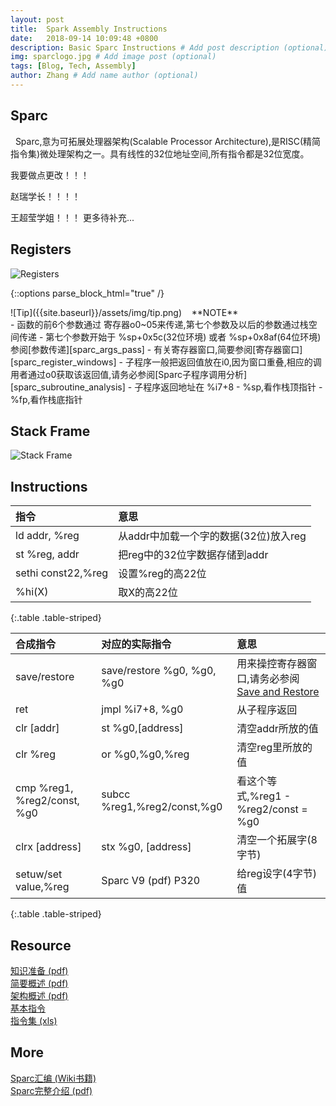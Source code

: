 ```yaml
---
layout: post
title:  Spark Assembly Instructions
date:   2018-09-14 10:09:48 +0800
description: Basic Sparc Instructions # Add post description (optional)
img: sparclogo.jpg # Add image post (optional)
tags: [Blog, Tech, Assembly]
author: Zhang # Add name author (optional)
---
```

## Sparc
&nbsp;&nbsp;Sparc,意为可拓展处理器架构(Scalable Processor Architecture),是RISC(精简指令集)微处理架构之一。具有线性的32位地址空间,所有指令都是32位宽度。

我要做点更改！！！

赵瑞学长！！！！

王超莹学姐！！！
更多待补充...

## Registers
  ![Registers]({{site.baseurl}}/assets/img/sparc_integer_regs.png)
  
{::options parse_block_html="true" /}
<div class="panel panel-default">
<div class="panel-heading">![Tip]({{site.baseurl}}/assets/img/tip.png)&nbsp;&nbsp;&nbsp;&nbsp;**NOTE**
</div>
<div class="panel-body">
  - 函数的前6个参数通过 寄存器o0~05来传递,第七个参数及以后的参数通过栈空间传递
    - 第七个参数开始于 %sp+0x5c(32位环境) 或者 %sp+0x8af(64位环境) 参阅[参数传递][sparc_args_pass]
  - 有关寄存器窗口,简要参阅[寄存器窗口][sparc_register_windows]
  - 子程序一般把返回值放在i0,因为窗口重叠,相应的调用者通过o0获取该返回值,请务必参阅[Sparc子程序调用分析][sparc_subroutine_analysis]
  - 子程序返回地址在 %i7+8
  - %sp,看作栈顶指针
  - %fp,看作栈底指针
</div>
</div>

## Stack Frame
  ![Stack Frame]({{site.baseurl}}/assets/img/stack_frame.png)

## Instructions

| 指令 | 意思 |
|:----------------|:--------------------|
| ld addr, %reg   | 从addr中加载一个字的数据(32位)放入reg   |
| st %reg, addr   | 把reg中的32位字数据存储到addr   |
| sethi const22,%reg | 设置%reg的高22位 |
| %hi(X) | 取X的高22位 |
{:.table .table-striped}

| 合成指令 | 对应的实际指令 | 意思 |
|:----------------|:--------------------|:--------------------|
| save/restore |  save/restore %g0, %g0, %g0 | 用来操控寄存器窗口,请务必参阅[Save and Restore](http://www.mathcs.emory.edu/~cheung/Courses/255/Syllabus/8-SPARC/save+restore.html) |
| ret | jmpl %i7+8, %g0 | 从子程序返回 |
| clr [addr] | st %g0,[address] | 清空addr所放的值 |
| clr %reg | or %g0,%g0,%reg | 清空reg里所放的值 |
| cmp %reg1, %reg2/const, %g0 | subcc %reg1,%reg2/const,%g0 | 看这个等式,%reg1 - %reg2/const = %g0 |
| clrx [address] | stx %g0, [address] | 清空一个拓展字(8字节) |
| setuw/set value,%reg |Sparc V9 (pdf) P320 | 给reg设字(4字节)值 |
{:.table .table-striped}

## Resource
[知识准备 (pdf)]({{site.basurl}}/assets/doc/prepare_knowledge.pdf)<br>
[简要概述 (pdf)]({{site.basurl}}/assets/doc/sparcV9_brief_introduction.pdf)<br>
[架构概述 (pdf)]({{site.basurl}}/assets/doc/sparc_overview.pdf)<br>
[基本指令](http://moss.csc.ncsu.edu/~mueller/codeopt/codeopt00/notes/sparc.html)<br>
[指令集 (xls)]({{site.basurl}}/assets/doc/sparc_instruction_set.xls)<br>

## More
[Sparc汇编 (Wiki书籍)](https://en.wikibooks.org/wiki/SPARC_Assembly)<br>
[Sparc完整介绍 (pdf)]({{site.basurl}}/assets/doc/sparcV9.pdf)

[sparc_subroutine_analysis]: http://blog.sina.com.cn/s/blog_4b46cfa801011eiz.html
[sparc_register_windows]: https://en.wikipedia.org/wiki/Register_window
[sparc_args_pass]: https://docs.oracle.com/cd/E36784_01/html/E36858/gmado.html
